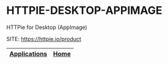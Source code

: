 # HTTPIE-DESKTOP-APPIMAGE
 
 HTTPie for Desktop (AppImage)
 
 SITE: https://httpie.io/product

 | [Applications](https://portable-linux-apps.github.io/apps.html) | [Home](https://portable-linux-apps.github.io)
 | --- | --- |
